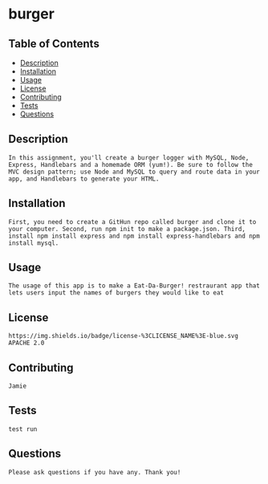 # burger

## Table of Contents

- [Description](#description)
- [Installation](#installation)
- [Usage](#usage)
- [License](#license)
- [Contributing](#contributing)
- [Tests](#tests)
- [Questions](#questions)

## Description 
    In this assignment, you'll create a burger logger with MySQL, Node, Express, Handlebars and a homemade ORM (yum!). Be sure to follow the MVC design pattern; use Node and MySQL to query and route data in your app, and Handlebars to generate your HTML.


## Installation 
    First, you need to create a GitHun repo called burger and clone it to your computer. Second, run npm init to make a package.json. Third, install npm install express and npm install express-handlebars and npm install mysql. 

## Usage 
    The usage of this app is to make a Eat-Da-Burger! restraurant app that lets users input the names of burgers they would like to eat

## License 
    https://img.shields.io/badge/license-%3CLICENSE_NAME%3E-blue.svg
    APACHE 2.0

## Contributing 
    Jamie

## Tests 
    test run
    
## Questions 
    Please ask questions if you have any. Thank you!

  
  

